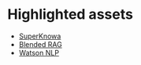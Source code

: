 # Highlighted assets

- [SuperKnowa](https://github.com/ibm-self-serve-assets/SuperKnowa)
- [Blended RAG](https://github.com/ibm-self-serve-assets/Blended-RAG)
- [Watson NLP](https://github.com/ibm-self-serve-assets/Watson-NLP)
